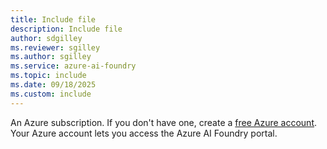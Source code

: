 ```yaml
---
title: Include file
description: Include file
author: sdgilley
ms.reviewer: sgilley
ms.author: sgilley
ms.service: azure-ai-foundry
ms.topic: include
ms.date: 09/18/2025
ms.custom: include
---
```


An Azure subscription. If you don't have one, create a [free Azure account](https://azure.microsoft.com/free/). Your Azure account lets you access the Azure AI Foundry portal.
